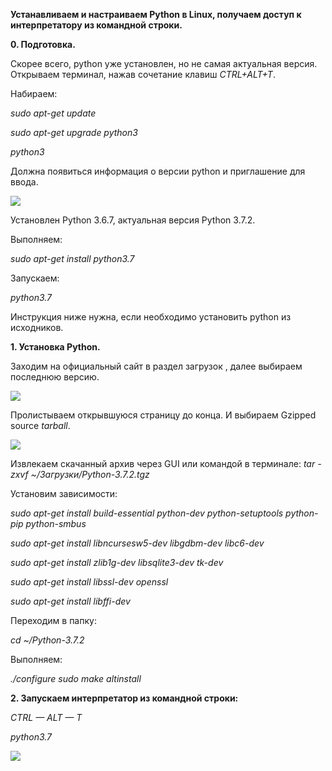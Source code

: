 **Устанавливаем и настраиваем Python в Linux, получаем доступ к интерпретатору из командной строки.**

**0.	Подготовка.**

Скорее всего, python уже установлен, но не самая актуальная версия.
Открываем терминал, нажав сочетание клавиш
*CTRL+ALT+T*.

Набираем:

*sudo apt-get update*

*sudo apt-get upgrade python3*

*python3*

Должна появиться информация о версии python и приглашение для ввода.

![](https://github.com/AlyonaZh/guides/blob/master/python/pics/linux/python_info.jpg?raw=true)

Установлен Python 3.6.7, актуальная версия Python 3.7.2.

Выполняем:

*sudo apt-get install python3.7*

Запускаем:

*python3.7*

Инструкция ниже нужна, если необходимо установить python из исходников.

**1.	Установка Python.**

Заходим на официальный сайт в раздел загрузок [](https://www.python.org/downloads/), далее выбираем последнюю версию.

![](https://github.com/AlyonaZh/guides/blob/master/python/pics/linux/instalation.jpg?raw=true)

Пролистываем открывшуюся страницу до конца. И выбираем Gzipped source *tarball*.

![](https://github.com/AlyonaZh/guides/blob/master/python/pics/linux/gzipped_source_toolbar.jpg?raw=true)

Извлекаем скачанный архив через GUI или командой в терминале:
*tar -zxvf ~/Загрузки/Python-3.7.2.tgz*

Установим зависимости:

*sudo apt-get install build-essential python-dev python-setuptools python-pip python-smbus*

*sudo apt-get install libncursesw5-dev libgdbm-dev libc6-dev*

*sudo apt-get install zlib1g-dev libsqlite3-dev tk-dev*

*sudo apt-get install libssl-dev openssl*

*sudo apt-get install libffi-dev*

Переходим в папку:

*cd ~/Python-3.7.2*

Выполняем:

 *./configure*
*sudo make altinstall*

**2.	Запускаем интерпретатор из командной строки:**

*CTRL — ALT — T*

*python3.7*

![](https://github.com/AlyonaZh/guides/blob/master/python/pics/linux/launch.jpg?raw=true)
